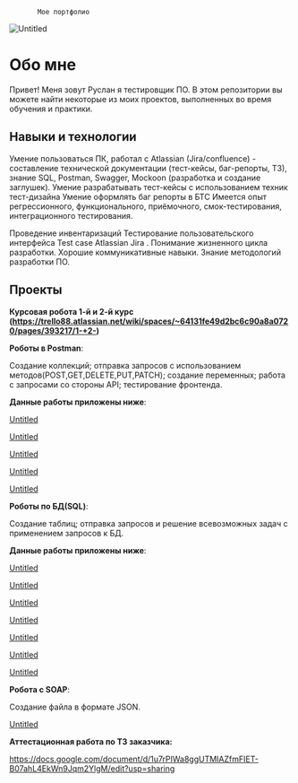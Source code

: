            Мое портфолио



![Untitled](https://prod-files-secure.s3.us-west-2.amazonaws.com/a2c077d4-9ae9-466b-af44-515fd279ea31/98aedd5c-caf8-40c9-bb24-f0958b0012e5/Untitled.jpeg)

# Обо мне

 Привет! Меня зовут Руслан я  тестировщик ПО.
 В этом репозитории вы можете найти некоторые из  моих проектов, выполненных во время  обучения и практики.

## Навыки и технологии

Умение пользоваться ПК, работал с Atlassian (Jira/confluence) - составление технической документации (тест-кейсы, баг-репорты, ТЗ), знание SQL, Postman, Swagger, Mockoon (разработка и создание заглушек).
Умение разрабатывать тест-кейсы с использованием техник тест-дизайна
Умение оформлять баг репорты в БТС
Имеется опыт регрессионного, функционального, приёмочного, смок-тестирования, интеграционного тестирования.

Проведение инвентаризаций Тестирование пользовательского интерфейса Test case Atlassian Jira . Понимание жизненного цикла разработки. Хорошие коммуникативные навыки. Знание методологий разработки ПО.

## Проекты

**Курсовая робота 1-й и 2-й курс (**https://trello88.atlassian.net/wiki/spaces/~64131fe49d2bc6c90a8a0720/pages/393217/1-+2-**)**

**Роботы в Postman**:

Создание коллекций; отправка запросов с использованием методов(POST,GET,DELETE,PUT,PATCH); создание переменных; работа с запросами со стороны API; тестирование фронтенда.

**Данные работы приложены ниже**:

[Untitled](https://prod-files-secure.s3.us-west-2.amazonaws.com/a2c077d4-9ae9-466b-af44-515fd279ea31/62fda6bf-6fdf-43aa-92d1-fe9f92437a39/Untitled.json)

[Untitled](https://prod-files-secure.s3.us-west-2.amazonaws.com/a2c077d4-9ae9-466b-af44-515fd279ea31/91da7848-8694-4e87-b313-17b35068411b/Untitled.txt)

[Untitled](https://prod-files-secure.s3.us-west-2.amazonaws.com/a2c077d4-9ae9-466b-af44-515fd279ea31/06478fc4-c01a-4be0-80ed-89aceaef0610/Untitled.txt)

[Untitled](https://prod-files-secure.s3.us-west-2.amazonaws.com/a2c077d4-9ae9-466b-af44-515fd279ea31/7953e83f-4093-4c61-a1f7-65a839efcfe0/Untitled.txt)

[Untitled](https://prod-files-secure.s3.us-west-2.amazonaws.com/a2c077d4-9ae9-466b-af44-515fd279ea31/1bb31668-54f7-4472-9bd0-612f08785e72/Untitled.txt)

**Роботы по БД(SQL)**:

Создание таблиц; отправка запросов и решение всевозможных задач с применением запросов  к БД.

**Данные работы приложены ниже**:

[Untitled](https://prod-files-secure.s3.us-west-2.amazonaws.com/a2c077d4-9ae9-466b-af44-515fd279ea31/4bcfeb46-94ee-4792-b0ee-cf88003aba46/Untitled.docx)

[Untitled](https://prod-files-secure.s3.us-west-2.amazonaws.com/a2c077d4-9ae9-466b-af44-515fd279ea31/3c5741fb-ca7d-4b84-a32d-379cec859dcd/Untitled.txt)

[Untitled](https://prod-files-secure.s3.us-west-2.amazonaws.com/a2c077d4-9ae9-466b-af44-515fd279ea31/e8481f73-247e-400b-90b3-6a7659f7aa43/Untitled.txt)

[Untitled](https://prod-files-secure.s3.us-west-2.amazonaws.com/a2c077d4-9ae9-466b-af44-515fd279ea31/04c90189-4495-4452-9c75-4f428b60e59e/Untitled.txt)

[Untitled](https://prod-files-secure.s3.us-west-2.amazonaws.com/a2c077d4-9ae9-466b-af44-515fd279ea31/abca7eae-64ee-4802-aa24-9014895986da/Untitled.txt)

[Untitled](https://prod-files-secure.s3.us-west-2.amazonaws.com/a2c077d4-9ae9-466b-af44-515fd279ea31/3b55c432-ed8d-43f6-9baf-b1f9f3a5b3f4/Untitled.txt)

[Untitled](https://prod-files-secure.s3.us-west-2.amazonaws.com/a2c077d4-9ae9-466b-af44-515fd279ea31/3dac6db3-7796-466c-a154-d4f82020aa90/Untitled.txt)

**Роботa с SOAP**:

Создание файла в формате JSON.

[Untitled](https://prod-files-secure.s3.us-west-2.amazonaws.com/a2c077d4-9ae9-466b-af44-515fd279ea31/fabb338b-e944-4f56-9f3f-dc5e3f2450fe/Untitled.docx)

**Аттестационная работа по ТЗ заказчика:**

https://docs.google.com/document/d/1u7rPIWa8ggUTMIAZfmFIET-B07ahL4EkWn9Jqm2YlgM/edit?usp=sharing



